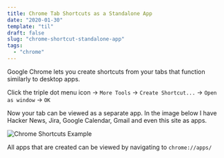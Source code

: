 ```yaml
---
title: Chrome Tab Shortcuts as a Standalone App
date: "2020-01-30"
template: "til"
draft: false
slug: "chrome-shortcut-standalone-app"
tags:
  - "chrome"
---
```


Google Chrome lets you create shortcuts from your tabs that function similarly to desktop apps. 

Click the triple dot menu icon -> `More Tools` -> `Create Shortcut...` -> `Open as window` -> `OK`

Now your tab can be viewed as a separate app. In the image below I have Hacker News, Jira, Google Calendar,
Gmail and even this site as apps. 

![Chrome Shortcuts Example](/media/til/chrome-shortcuts/chrome-shortcuts.png)

All apps that are created can be viewed by navigating to `chrome://apps/`
